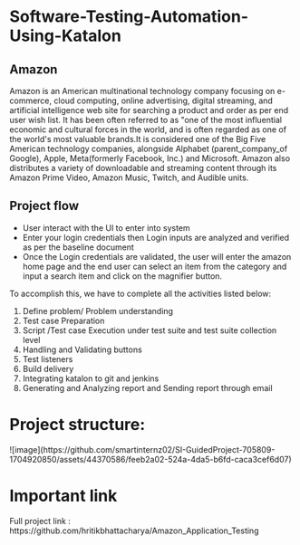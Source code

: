 <h1>Software-Testing-Automation-Using-Katalon</h1>

<h2>Amazon</h2>

<p>Amazon is an American multinational technology company focusing on e-commerce, cloud computing, online advertising, digital streaming, and artificial intelligence web site for searching a product and order as per end user wish list. It has been often referred to as "one of the most influential economic and cultural forces in the world, and is often regarded as one of the world's most valuable brands.It is considered one of the Big Five American technology companies, alongside Alphabet (parent_company_of Google), Apple, Meta(formerly Facebook, Inc.) and Microsoft. Amazon also distributes a variety of downloadable and streaming content through its Amazon Prime Video, Amazon Music, Twitch, and Audible units.
</p>

<h2>Project flow</h2>
<ul>

  
<li>User interact with the UI to enter into system</li>

<li>Enter your login credentials then Login inputs are analyzed and verified as per the baseline document</li>

<li>Once the Login credentials are validated, the user will enter the amazon home page and the end user can select an item from the category and input a search item and click on the magnifier button.</li>

</ul>

To accomplish this, we have to complete all the activities listed below:
<ol>
<li>Define problem/ Problem understanding</li>

 <li>Test case Preparation</li>

<li>Script /Test case Execution under test suite and test suite collection level </li>

<li>Handling  and Validating buttons</li>

<li>Test listeners</li>

<li>Build delivery</li>

<li>Integrating katalon to git and jenkins</li>

<li>Generating and Analyzing report and Sending report through email</li>
</ol>

<h1>Project structure:</h1>
![image](https://github.com/smartinternz02/SI-GuidedProject-705809-1704920850/assets/44370586/feeb2a02-524a-4da5-b6fd-caca3cef6d07)

<h1>Important link</h1>
Full  project link : https://github.com/hritikbhattacharya/Amazon_Application_Testing

